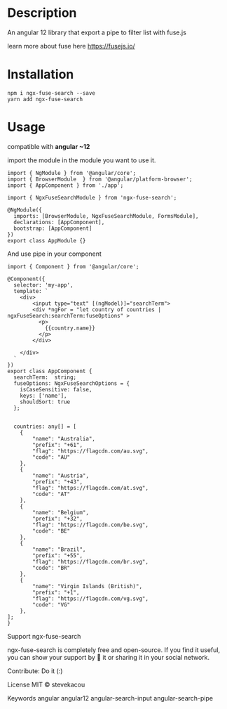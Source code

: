 # Description
An angular 12 library that export a pipe to filter list with fuse.js

learn more about fuse here https://fusejs.io/
# Installation

```
npm i ngx-fuse-search --save
yarn add ngx-fuse-search 
```

# Usage

compatible with **angular ~12**

import the module in the module you want to use it.

```
import { NgModule } from '@angular/core';
import { BrowserModule  } from '@angular/platform-browser';
import { AppComponent } from './app';
 
import { NgxFuseSearchModule } from 'ngx-fuse-search';
 
@NgModule({
  imports: [BrowserModule, NgxFuseSearchModule, FormsModule],
  declarations: [AppComponent],
  bootstrap: [AppComponent]
})
export class AppModule {}
```

And use pipe in your component

```
import { Component } from '@angular/core';
 
@Component({
  selector: 'my-app',
  template: `
    <div>
        <input type="text" [(ngModel)]="searchTerm">
        <div *ngFor = "let country of countries | ngxFuseSearch:searchTerm:fuseOptions" >
          <p>
            {{country.name}}
          </p>
        </div>
 
    </div>  
  `
}) 
export class AppComponent {
  searchTerm:  string; 
  fuseOptions: NgxFuseSearchOptions = {
    isCaseSensitive: false,
    keys: ['name'],
    shouldSort: true
  };

  
  countries: any[] = [
    {
        "name": "Australia",
        "prefix": "+61",
        "flag": "https://flagcdn.com/au.svg",
        "code": "AU"
    },
    {
        "name": "Austria",
        "prefix": "+43",
        "flag": "https://flagcdn.com/at.svg",
        "code": "AT"
    },
    {
        "name": "Belgium",
        "prefix": "+32",
        "flag": "https://flagcdn.com/be.svg",
        "code": "BE"
    },
    {
        "name": "Brazil",
        "prefix": "+55",
        "flag": "https://flagcdn.com/br.svg",
        "code": "BR"
    },
    {
        "name": "Virgin Islands (British)",
        "prefix": "+1",
        "flag": "https://flagcdn.com/vg.svg",
        "code": "VG"
    },
];
}
```

Support ngx-fuse-search

ngx-fuse-search is completely free and open-source. If you find it useful, you can show your support by 🌟 it or sharing it in your social network.

Contribute:
Do it (:)

License
MIT © stevekacou

Keywords
angular angular12 angular-search-input angular-search-pipe